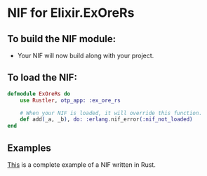 # NIF for Elixir.ExOreRs

## To build the NIF module:

- Your NIF will now build along with your project.

## To load the NIF:

```elixir
defmodule ExOreRs do
    use Rustler, otp_app: :ex_ore_rs

    # When your NIF is loaded, it will override this function.
    def add(_a, _b), do: :erlang.nif_error(:nif_not_loaded)
end
```

## Examples

[This](https://github.com/hansihe/NifIo) is a complete example of a NIF written in Rust.
